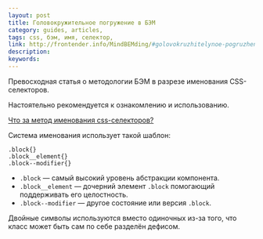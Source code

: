 ```yaml
---
layout: post
title: Головокружительное погружение в БЭМ
category: guides, articles, 
tags: css, бэм, имя, селектор, 
link: http://frontender.info/MindBEMding/#golovokruzhitelynoe-pogruzhenie-v-bm
description: 
keywords: 
---
```


<p>Превосходная статья о методологии БЭМ в разрезе именования CSS-селекторов.</p>
<p>Настоятельно рекомендуется к ознакомлению и использованию.</p>
<div class="panel panel-code"><div class="panel-heading"><p class="panel-title"><a href="#collapse_196" data-toggle="collapse" class="local-link">Что за метод именования css-селекторов?
</a></p></div><div class="panel-collapse collapse" id="collapse_196"><div class="panel-body">
<p>Система именования использует такой шаблон:</p>

<pre><code class="css"><span class="class">.block</span><span class="rules">{<span class="rule">}</span></span>
<span class="class">.block__element</span><span class="rules">{<span class="rule">}</span></span>
<span class="class">.block--modifier</span><span class="rules">{<span class="rule">}</span></span>
</code></pre>

<ul>
<li>
<code>.block</code> — самый высокий уровень абстракции компонента.</li>
<li>
<code>.block__element</code> — дочерний элемент <code>.block</code> помогающий поддерживать его целостность.</li>
<li>
<code>.block--modifier</code> — другое состояние или версия <code>.block</code>.</li>
</ul>
<p>Двойные символы используются вместо одиночных из-за того, что класс может быть
сам по себе разделён дефисом.</p>
</div></div></div>
